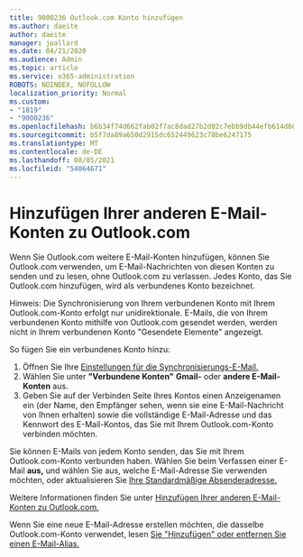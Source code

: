 ```yaml
---
title: 9000236 Outlook.com Konto hinzufügen
ms.author: daeite
author: daeite
manager: joallard
ms.date: 04/21/2020
ms.audience: Admin
ms.topic: article
ms.service: o365-administration
ROBOTS: NOINDEX, NOFOLLOW
localization_priority: Normal
ms.custom:
- "1819"
- "9000236"
ms.openlocfilehash: b6b34f74d662fab02f7ac8dad27b2d02c7ebb9db44efb614d6005741d4cebdb2
ms.sourcegitcommit: b5f7da89a650d2915dc652449623c78be6247175
ms.translationtype: MT
ms.contentlocale: de-DE
ms.lasthandoff: 08/05/2021
ms.locfileid: "54064671"
---
```

# <a name="add-your-other-email-accounts-to-outlookcom"></a>Hinzufügen Ihrer anderen E-Mail-Konten zu Outlook.com

Wenn Sie Outlook.com weitere E-Mail-Konten hinzufügen, können Sie Outlook.com verwenden, um E-Mail-Nachrichten von diesen Konten zu senden und zu lesen, ohne Outlook.com zu verlassen. Jedes Konto, das Sie Outlook.com hinzufügen, wird als verbundenes Konto bezeichnet.

Hinweis: Die Synchronisierung von Ihrem verbundenen Konto mit Ihrem Outlook.com-Konto erfolgt nur unidirektionale. E-Mails, die von Ihrem verbundenen Konto mithilfe von Outlook.com gesendet werden, werden nicht in Ihrem verbundenen Konto "Gesendete Elemente" angezeigt.

So fügen Sie ein verbundenes Konto hinzu:

1. Öffnen Sie Ihre [Einstellungen für die Synchronisierungs-E-Mail.](https://go.microsoft.com/fwlink/?linkid=875264)
2. Wählen Sie unter **"Verbundene Konten"** **Gmail-** oder **andere E-Mail-Konten** aus.
3. Geben Sie auf der Verbinden Seite Ihres Kontos einen Anzeigenamen ein (der Name, den Empfänger sehen, wenn sie eine E-Mail-Nachricht von Ihnen erhalten) sowie die vollständige E-Mail-Adresse und das Kennwort des E-Mail-Kontos, das Sie mit Ihrem Outlook.com-Konto verbinden möchten.

Sie können E-Mails von jedem Konto senden, das Sie mit Ihrem Outlook.com-Konto verbunden haben. Wählen Sie beim Verfassen einer E-Mail **aus,** und wählen Sie aus, welche E-Mail-Adresse Sie verwenden möchten, oder aktualisieren Sie [Ihre Standardmäßige Absenderadresse.](https://go.microsoft.com/fwlink/?linkid=875264)

Weitere Informationen finden Sie unter [Hinzufügen Ihrer anderen E-Mail-Konten zu Outlook.com.](https://support.office.com/article/c5224df4-5885-4e79-91ba-523aa743f0ba?wt.mc_id=Office_Outlook_com_Alchemy)

Wenn Sie eine neue E-Mail-Adresse erstellen möchten, die dasselbe Outlook.com-Konto verwendet, lesen [Sie "Hinzufügen" oder entfernen Sie einen E-Mail-Alias.](https://support.office.com/article/459b1989-356d-40fa-a689-8f285b13f1f2?wt.mc_id=Office_Outlook_com_Alchemy)